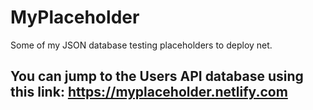 # MyPlaceholder
Some of my JSON database testing placeholders to deploy net.
## You can jump to the Users API database using this link: https://myplaceholder.netlify.com
